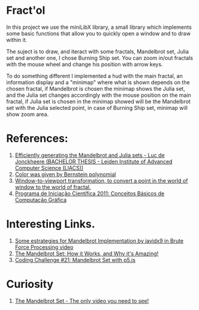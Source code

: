# Fract'ol
In this project we use the miniLibX library, a small library which implements some basic functions that allow you to quickly open a window and to draw within it.

The suject is to draw, and iteract with some fractals, Mandelbrot set, Julia set and another one, I chose Burning Ship set. You can zoom in/out fractals with the mouse wheel and change his position with arrow keys.

To do something different I implemented a hud with the main fractal, an information display and a "minimap" where what is shown depends on the chosen fractal, if Mandelbrot is chosen the minimap shows the Julia set, and the Julia set changes accordingly with the mouse position on the main fractal, if Julia set is chosen in the minimap showed will be the Mandelbrot set with the Julia selected point, in case of Burning Ship set, minimap will show zoom area.

# References:
1. [Efficiently generating the Mandelbrot and Julia sets - Luc de Jonckheere (BACHELOR THESIS - Leiden Institute of Advanced Computer Science (LIACS))](https://theses.liacs.nl/pdf/2018-2019-JonckheereLSde.pdf)
1. [Color was given by Bernstein polynomial](https://en.wikipedia.org/wiki/Bernstein_polynomial)
1. [Window-to-viewport transformation, to convert a point in the world of window to the world of fractal.](https://www.geeksforgeeks.org/window-to-viewport-transformation-in-computer-graphics-with-implementation/)
1. [Programa de Iniciação Científica 2011: Conceitos Básicos de Computação Gráfica](https://www.youtube.com/playlist?list=PLo4jXE-LdDTRGoEarRQXBIalJkjSP-aGA)

# Interesting Links.
1. [Some estrategies for Mandelbrot Implementation by javidx9 in Brute Force Processing video](https://www.youtube.com/watch?v=PBvLs88hvJ8)
1. [The Mandelbrot Set: How it Works, and Why it's Amazing!](https://www.youtube.com/watch?v=2JUAojvFpCo&feature=youtu.be)
1. [Coding Challenge #21: Mandelbrot Set with p5.js](https://www.youtube.com/watch?v=6z7GQewK-Ks)

# Curiosity
1. [The Mandelbrot Set - The only video you need to see!](https://www.youtube.com/watch?v=56gzV0od6DU)
